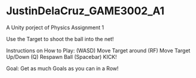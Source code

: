 # JustinDelaCruz_GAME3002_A1
 A Unity porject of Physics Assignment 1
 
 Use the Target to shoot the ball into the net!
 
 Instructions on How to Play:
(WASD) Move Target around
(RF) Move Target Up/Down
(Q) Respawn Ball
(Spacebar) KICK!

Goal: Get as much Goals as you can in a Row!
